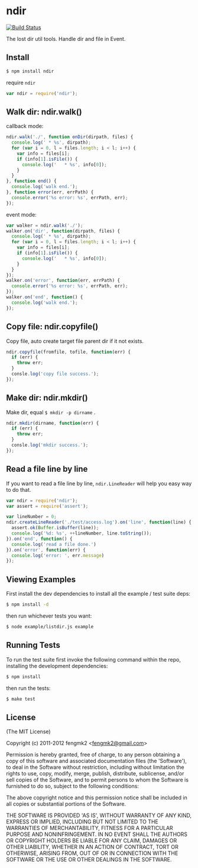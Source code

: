 # ndir

[![Build Status](https://secure.travis-ci.org/fengmk2/ndir.png)](http://travis-ci.org/fengmk2/ndir)

The lost dir util tools. Handle dir and file in Event.

## Install

```js
$ npm install ndir
```

require `ndir`

```js
var ndir = require('ndir');
```

## Walk dir: ndir.walk()

callback mode:

```js
ndir.walk('./', function onDir(dirpath, files) {
  console.log(' * %s', dirpath);
  for (var i = 0, l = files.length; i < l; i++) {
    var info = files[i];
    if (info[1].isFile()) {
      console.log('   * %s', info[0]);
    }
  }
}, function end() {
  console.log('walk end.');
}, function error(err, errPath) {
  console.error('%s error: %s', errPath, err);
});
```

event mode:

```js
var walker = ndir.walk('./');
walker.on('dir', function(dirpath, files) {
  console.log(' * %s', dirpath);
  for (var i = 0, l = files.length; i < l; i++) {
    var info = files[i];
    if (info[1].isFile()) {
      console.log('   * %s', info[0]);
    }
  }
});
walker.on('error', function(err, errPath) {
  console.error('%s error: %s', errPath, err);
});
walker.on('end', function() {
  console.log('walk end.');
});
```

## Copy file: ndir.copyfile()

Copy file, auto create target file parent dir if it not exists.

```js
ndir.copyfile(fromfile, tofile, function(err) {
  if (err) {
    throw err;
  }
  consle.log('copy file success.');
});
```

## Make dir: ndir.mkdir()

Make dir, equal `$ mkdir -p dirname` .

```js
ndir.mkdir(dirname, function(err) {
  if (err) {
    throw err;
  }
  consle.log('mkdir success.');
});
```

## Read a file line by line

If you want to read a file line by line, `ndir.LineReader` will help you easy way to do that.

```js
var ndir = require('ndir');
var assert = require('assert');

var lineNumber = 0;
ndir.createLineReader('./test/access.log').on('line', function(line) {
  assert.ok(Buffer.isBuffer(line));
  console.log('%d: %s', ++lineNumber, line.toString());
}).on('end', function() {
  console.log('read a file done.')
}).on('error', function(err) {
  console.log('error: ', err.message)
});
```

## Viewing Examples

First install the dev dependencies to install all the example / test suite deps:

```bash
$ npm install -d
```

then run whichever tests you want:

```bash
$ node example/listdir.js example
```

## Running Tests

To run the test suite first invoke the following command within the repo, installing the development dependencies:

```bash
$ npm install
```

then run the tests:

```bash
$ make test
```

## License 

(The MIT License)

Copyright (c) 2011-2012 fengmk2 &lt;fengmk2@gmail.com&gt;

Permission is hereby granted, free of charge, to any person obtaining
a copy of this software and associated documentation files (the
'Software'), to deal in the Software without restriction, including
without limitation the rights to use, copy, modify, merge, publish,
distribute, sublicense, and/or sell copies of the Software, and to
permit persons to whom the Software is furnished to do so, subject to
the following conditions:

The above copyright notice and this permission notice shall be
included in all copies or substantial portions of the Software.

THE SOFTWARE IS PROVIDED 'AS IS', WITHOUT WARRANTY OF ANY KIND,
EXPRESS OR IMPLIED, INCLUDING BUT NOT LIMITED TO THE WARRANTIES OF
MERCHANTABILITY, FITNESS FOR A PARTICULAR PURPOSE AND NONINFRINGEMENT.
IN NO EVENT SHALL THE AUTHORS OR COPYRIGHT HOLDERS BE LIABLE FOR ANY
CLAIM, DAMAGES OR OTHER LIABILITY, WHETHER IN AN ACTION OF CONTRACT,
TORT OR OTHERWISE, ARISING FROM, OUT OF OR IN CONNECTION WITH THE
SOFTWARE OR THE USE OR OTHER DEALINGS IN THE SOFTWARE.
